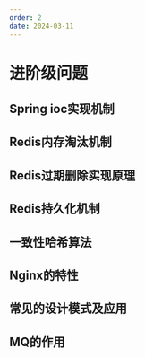 ```yaml
---
order: 2
date: 2024-03-11
---
```


# 进阶级问题

## Spring ioc实现机制

## Redis内存淘汰机制

## Redis过期删除实现原理

## Redis持久化机制

## 一致性哈希算法

## Nginx的特性

## 常见的设计模式及应用

## MQ的作用
